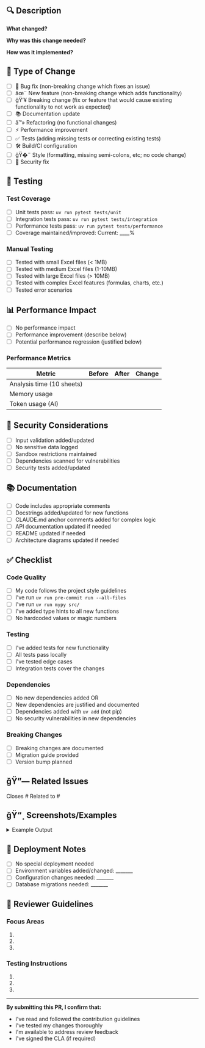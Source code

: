 ## 🔍 Description

**What changed?**

<!-- Describe your changes in detail -->

**Why was this change needed?**

<!-- Explain the problem this PR solves -->

**How was it implemented?**

<!-- Provide a high-level overview of your approach -->

## 📜 Type of Change

- [ ] 🐛 Bug fix (non-breaking change which fixes an issue)
- [ ] âœ¨ New feature (non-breaking change which adds functionality)
- [ ] ğŸ’¥ Breaking change (fix or feature that would cause existing functionality to not work as expected)
- [ ] 📚 Documentation update
- [ ] â™»️ Refactoring (no functional changes)
- [ ] ⚡ Performance improvement
- [ ] ✅ Tests (adding missing tests or correcting existing tests)
- [ ] 🛠️ Build/CI configuration
- [ ] ğŸ�¨ Style (formatting, missing semi-colons, etc; no code change)
- [ ] 🔐 Security fix

## 🧪 Testing

### Test Coverage

- [ ] Unit tests pass: `uv run pytest tests/unit`
- [ ] Integration tests pass: `uv run pytest tests/integration`
- [ ] Performance tests pass: `uv run pytest tests/performance`
- [ ] Coverage maintained/improved: Current: \_\_\_\_%

### Manual Testing

<!-- Describe the testing you've done -->

- [ ] Tested with small Excel files (< 1MB)
- [ ] Tested with medium Excel files (1-10MB)
- [ ] Tested with large Excel files (> 10MB)
- [ ] Tested with complex Excel features (formulas, charts, etc.)
- [ ] Tested error scenarios

## 📊 Performance Impact

<!-- How does this change affect performance? -->

- [ ] No performance impact
- [ ] Performance improvement (describe below)
- [ ] Potential performance regression (justified below)

### Performance Metrics

<!-- If applicable, provide before/after metrics -->

| Metric                    | Before | After | Change |
| ------------------------- | ------ | ----- | ------ |
| Analysis time (10 sheets) |        |       |        |
| Memory usage              |        |       |        |
| Token usage (AI)          |        |       |        |

## 🔐 Security Considerations

- [ ] Input validation added/updated
- [ ] No sensitive data logged
- [ ] Sandbox restrictions maintained
- [ ] Dependencies scanned for vulnerabilities
- [ ] Security tests added/updated

## 📚 Documentation

- [ ] Code includes appropriate comments
- [ ] Docstrings added/updated for new functions
- [ ] CLAUDE.md anchor comments added for complex logic
- [ ] API documentation updated if needed
- [ ] README updated if needed
- [ ] Architecture diagrams updated if needed

## ✅ Checklist

### Code Quality

- [ ] My code follows the project style guidelines
- [ ] I've run `uv run pre-commit run --all-files`
- [ ] I've run `uv run mypy src/`
- [ ] I've added type hints to all new functions
- [ ] No hardcoded values or magic numbers

### Testing

- [ ] I've added tests for new functionality
- [ ] All tests pass locally
- [ ] I've tested edge cases
- [ ] Integration tests cover the changes

### Dependencies

- [ ] No new dependencies added OR
- [ ] New dependencies are justified and documented
- [ ] Dependencies added with `uv add` (not pip)
- [ ] No security vulnerabilities in new dependencies

### Breaking Changes

<!-- If this PR introduces breaking changes -->

- [ ] Breaking changes are documented
- [ ] Migration guide provided
- [ ] Version bump planned

## ğŸ”— Related Issues

Closes #
Related to #

## ğŸ“¸ Screenshots/Examples

<!-- If applicable, add screenshots or example outputs -->

<details>
<summary>Example Output</summary>

```
<!-- Show example analysis output or API responses -->
```

</details>

## 🚀 Deployment Notes

<!-- Any special deployment considerations -->

- [ ] No special deployment needed
- [ ] Environment variables added/changed: \_\_\_\_\_\_\_
- [ ] Configuration changes needed: \_\_\_\_\_\_\_
- [ ] Database migrations needed: \_\_\_\_\_\_\_

## 👀 Reviewer Guidelines

### Focus Areas

<!-- Highlight specific areas that need careful review -->

1.
1.
1.

### Testing Instructions

<!-- How can reviewers test this PR? -->

1.
1.
1.

______________________________________________________________________

**By submitting this PR, I confirm that:**

- I've read and followed the contribution guidelines
- I've tested my changes thoroughly
- I'm available to address review feedback
- I've signed the CLA (if required)
